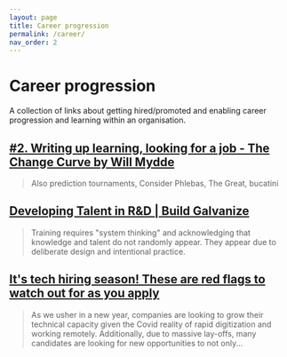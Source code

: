 ```yaml
---
layout: page
title: Career progression
permalink: /career/
nav_order: 2
---
```


# Career progression

A collection of links about getting hired/promoted and enabling career progression and learning within an organisation.

## [#2. Writing up learning, looking for a job - The Change Curve by Will Mydde](https://myddelton.substack.com/p/2-writing-up-learning-looking-for-a-job)

> Also prediction tournaments, Consider Phlebas, The Great, bucatini

## [Developing Talent in R&D | Build Galvanize](https://medium.com/galvanize/developing-talent-in-r-d-3fe7aae3e414)

> Training requires "system thinking" and acknowledging that knowledge and talent do not randomly appear. They appear due to deliberate design and intentional practice.

## [It's tech hiring season! These are red flags to watch out for as you apply ](https://catherinekiiru.hashnode.dev/its-tech-hiring-season-these-are-red-flags-to-watch-out-for-as-you-apply-for-jobs)

> As we usher in a new year, companies are looking to grow their technical capacity given the Covid reality of rapid digitization and working remotely. Additionally, due to massive lay-offs, many candidates are looking for new opportunities to not only...
